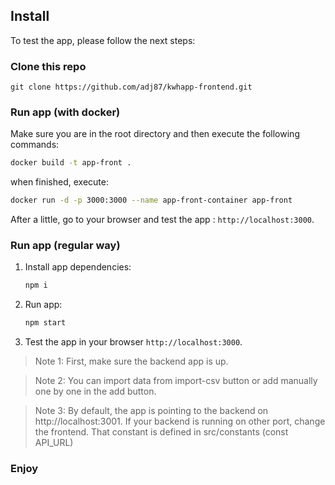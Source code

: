 ## Install

To test the app, please follow the next steps:

### Clone this repo

`git clone https://github.com/adj87/kwhapp-frontend.git`

### Run app (with docker)

Make sure you are in the root directory and then execute the following commands:

```sh
docker build -t app-front . 
```
when finished, execute:
```sh
docker run -d -p 3000:3000 --name app-front-container app-front
```

After a little, go to your browser and test the app : `http://localhost:3000`.

### Run app (regular way)

1. Install app dependencies:

    ```sh
    npm i
    ```

2. Run app:

    ```sh
    npm start
    ```

3. Test the app in your browser `http://localhost:3000`.

> Note 1: First, make sure the backend app is up.

> Note 2: You can import data from import-csv button or add manually one by one in the add button.

> Note 3: By default, the app is pointing to the backend on http://localhost:3001. If your backend is running on other port, change the frontend. That constant is defined in src/constants (const API_URL)

### Enjoy
